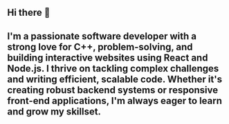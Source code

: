 ## Hi there 👋 
## I'm a passionate software developer with a strong love for C++, problem-solving, and building interactive websites using React and Node.js. I thrive on tackling complex challenges and writing efficient, scalable code. Whether it's creating robust backend systems or responsive front-end applications, I'm always eager to learn and grow my skillset.
<!--
**omar882/omar882** is a ✨ _special_ ✨ repository because its `README.md` (this file) appears on your GitHub profile.

Here are some ideas to get you started:

- 🔭 I’m currently working on ...
- 🌱 I’m currently learning ...
- 👯 I’m looking to collaborate on ...
- 🤔 I’m looking for help with ...
- 💬 Ask me about ...
- 📫 How to reach me: ...
- 😄 Pronouns: ...
- ⚡ Fun fact: ...
-->
